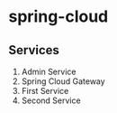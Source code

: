 # spring-cloud

## Services
1. Admin Service
2. Spring Cloud Gateway
3. First Service
4. Second Service
